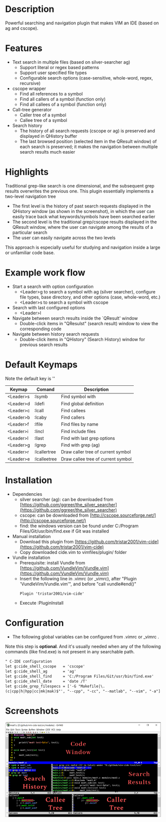 # Description
Powerful searching and navigation plugin that makes VIM an IDE (based on ag and cscope).

# Features
* Text search in multiple files (based on silver-searcher ag)
  * Support literal or regex based patterns
  * Support user specified file types
  * Configurable search options (case-sensitive, whole-word, regex, recursive)
* cscope wrapper
  * Find all references to a symbol
  * Find all callers of a symbol (function only)
  * Find all callees of a symbol (function only)
* Call-tree generator
  * Caller tree of a symbol
  * Callee tree of a symbol
* Search history
  * The history of all search requests (cscope or ag) is preserved and displayed in QHistory buffer
  * The last browsed position (selected item in the QResult window) of each search is preserved; it makes the navigation between multiple search results much easier
  
# Highlights
Traditional grep-like search is one dimensional, and the subsequent grep results overwrites the previous one. This plugin essentially implements a two-level navigation tree
* The first level is the history of past search requests displayed in the QHistory window (as shown in the screenshot), in which the user can easily trace back what keywords/symbols have been searched earlier
* The second level is the traditional grep/cscope results displayed in the QResult window, where the user can navigate among the results of a particular search
* The user can easily navigate across the two levels

This approach is especially useful for studying and navigation inside a large or unfamiliar code base.

# Example work flow
* Start a search with option configuration
  * \<Leader\>g to search a symbol with ag (silver searcher), configure file types, base directory, and other options (case, whole-word, etc.)
  * \<Leader\>s to search a symbol with cscope
* Search with last configured options
  * \<Leader\>l
* Navigate between search results inside the `QResult' window
  * Double-click items in "QResulst" (search result) window to view the corresponding code
* Navigate between history search requests
  * Double-click items in "QHistory" (Search History) window for previous search results

# Default Keymaps
Note the default <Leader> key is '\'

| Keymap      |  Comand            |  Description
|-------------|--------------------|------------------------------------|
| \<Leader\>s |  :Isymb<CR>        | Find symbol with                   |
| \<Leader\>d |  :Idefi<CR>        | Find global definition             |
| \<Leader\>c |  :Icall<CR>        | Find callees                       |
| \<Leader\>b |  :Icaby<CR>        | Find callers                       |
| \<Leader\>f |  :Ifile<CR>        | Find files by name                 |
| \<Leader\>i |  :Iincl<CR>        | Find include files                 |
| \<Leader\>l |  :Ilast<CR>        | Find with last grep options        |
| \<Leader\>g |  :Igrep<CR>        | Find with grep (ag)                |
| \<Leader\>r |  :Icallertree<CR>  | Draw caller tree of current symbol |
| \<Leader\>e |  :Icalleetree<CR>  | Draw callee tree of current symbol |

# Installation
* Dependencies
  * silver searcher (ag): can be downloaded from [https://github.com/ggreer/the_silver_searcher](https://github.com/ggreer/the_silver_searcher)
  * cscope: can be downloaded from [http://cscope.sourceforge.net/](http://cscope.sourceforge.net/)
  * find: the windows version can be found under C:/Program Files/Git/usr/bin/find.exe if Git was installed
* Manual installation
  * Download this plugin from [https://github.com/tristar2001/vim-cide](https://github.com/tristar2001/vim-cide)
  * Copy downloaded cide.vim to vimfiles/plugin/ folder
* Vundle installation
  * Prerequisite: install Vundle from [https://github.com/VundleVim/Vundle.vim](https://github.com/VundleVim/Vundle.vim)
  * Insert the following line in .vimrc (or \_vimrc), after "Plugin 'VundleVim/Vundle.vim'", and before "call vundle#end()"
    ```vim
    Plugin 'tristar2001/vim-cide'
    ```
  * Execute :PluginInstall

# Configuration
* The following global variables can be configured from .vimrc or \_vimrc .

Note this step is **optional**. And it's usually needed when any of the following commands (like find.exe) is not present in any searchable path.

```vim
" C-IDE configuration
let g:cide_shell_cscope   = 'cscope'
let g:cide_shell_ag       = 'ag'
let g:cide_shell_find     = 'C:/Program Files/Git/usr/bin/find.exe'
let g:cide_shell_date     = 'date /T'
let g:cide_grep_filespecs = ['-G "Makefile|\.(c|cpp|h|hpp|cc|mk|mak)$"', "--cpp", "-cc", "--matlab", "--vim", "-a"]
```
# Screenshots
![main](https://github.com/tristar2001/images/blob/master/vim-cide/main.png)

